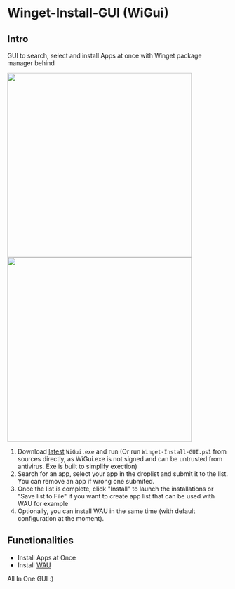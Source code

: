 # Winget-Install-GUI (WiGui)

## Intro

GUI to search, select and install Apps at once with Winget package manager behind

<img src="https://user-images.githubusercontent.com/96626929/165576786-fb25db1f-dde6-4f2b-b7fa-17dde06a7189.png" width="420"> <img src="https://user-images.githubusercontent.com/96626929/165985772-29dfa26d-a0ac-4474-a9af-b8ac871b96a6.png" width="420">


1. Download [latest](https://github.com/Romanitho/Winget-Install-GUI/releases/latest) `WiGui.exe` and run (Or run `Winget-Install-GUI.ps1` from sources directly, as WiGui.exe is not signed and can be untrusted from antivirus. Exe is built to simplify exection)
3. Search for an app, select your app in the droplist and submit it to the list. You can remove an app if wrong one submited.
4. Once the list is complete, click "Install" to launch the installations or "Save list to File" if you want to create app list that can be used with WAU for example
5. Optionally, you can install WAU in the same time (with default configuration at the moment).

## Functionalities

- Install Apps at Once
- Install [WAU](https://github.com/Romanitho/Winget-AutoUpdate)

All In One GUI :)
